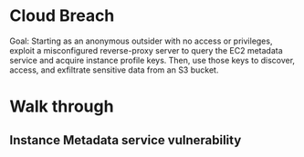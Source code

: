 # Cloud Breach

Goal: Starting as an anonymous outsider with no access or privileges, exploit a misconfigured reverse-proxy server to query the EC2 metadata service and acquire instance profile keys. Then, use those keys to discover, access, and exfiltrate sensitive data from an S3 bucket.

# Walk through
## Instance Metadata service vulnerability
``` curl http://<ec2 instance ip address>/latest/meta-data/latest/meta-data/iam/security-credentials
